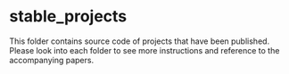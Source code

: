 # stable_projects
This folder contains source code of projects that have been published. Please look into each folder to see more instructions and reference to the accompanying papers.
